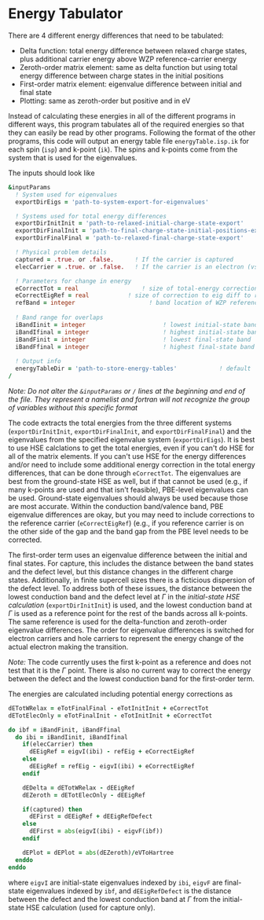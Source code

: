 # Energy Tabulator

There are 4 different energy differences that need to be tabulated:
* Delta function: total energy difference between relaxed charge states, plus additional carrier energy above WZP reference-carrier energy
* Zeroth-order matrix element: same as delta function but using total energy difference between charge states in the initial positions
* First-order matrix element: eigenvalue difference between initial and final state
* Plotting: same as zeroth-order but positive and in eV

Instead of calculating these energies in all of the different programs in different ways, this program tabulates all of the required energies so that they can easily be read by other programs. Following the format of the other programs, this code will output an energy table file `energyTable.isp.ik` for each spin (`isp`) and k-point (`ik`). The spins and k-points come from the system that is used for the eigenvalues. 

The inputs should look like
```f90
&inputParams
  ! System used for eigenvalues
  exportDirEigs = 'path-to-system-export-for-eigenvalues'

  ! Systems used for total energy differences
  exportDirInitInit = 'path-to-relaxed-initial-charge-state-export'
  exportDirFinalInit = 'path-to-final-charge-state-initial-positions-export'
  exportDirFinalFinal = 'path-to-relaxed-final-charge-state-export'

  ! Physical problem details
  captured = .true. or .false.      ! If the carrier is captured
  elecCarrier = .true. or .false.   ! If the carrier is an electron (vs a hole)

  ! Parameters for change in energy
  eCorrectTot = real				  ! size of total-energy correction in eV; default 0.0
  eCorrectEigRef = real			  ! size of correction to eig diff to ref carrier in eV; default 0.0
  refBand = integer						! band location of WZP reference carrier
  
  ! Band range for overlaps
  iBandIinit = integer						! lowest initial-state band
  iBandIfinal = integer						! highest initial-state band
  iBandFinit = integer						! lowest final-state band
  iBandFfinal = integer						! highest final-state band
  
  ! Output info
  energyTableDir = 'path-to-store-energy-tables' 			! default './'
/
```
_Note: Do not alter the `&inputParams` or `/` lines at the beginning and end of the file. They represent a namelist and fortran will not recognize the group of variables without this specific format_

The code extracts the total energies from the three different systems (`exportDirInitInit`, `exportDirFinalInit`, and `exportDirFinalFinal`) and the eigenvalues from the specified eigenvalue system (`exportDirEigs`). It is best to use HSE calclations to get the total energies, even if you can't do HSE for all of the matrix elements. If you can't use HSE for the energy differences and/or need to include some additional energy correction in the total energy differences, that can be done through `eCorrectTot`. The eigenvalues are best from the ground-state HSE as well, but if that cannot be used (e.g., if many k-points are used and that isn't feasible), PBE-level eigenvalues can be used. Ground-state eigenvalues should always be used because those are most accurate. Within the conduction band/valence band, PBE eigenvalue differences are okay, but you may need to include corrections to the reference carrier (`eCorrectEigRef`) (e.g., if you reference carrier is on the other side of the gap and the band gap from the PBE level needs to be corrected.

The first-order term uses an eigenvalue difference between the initial and final states. For capture, this includes the distance between the band states and the defect level, but this distance changes in the different charge states. Additionally, in finite supercell sizes there is a ficticious dispersion of the defect level. To address both of these issues, the distance between the lowest conduction band and the defect level at $\Gamma$ in the *initial-state HSE calculation* (`exportDirInitInit`) is used, and the lowest conduction band at $\Gamma$ is used as a reference point for the rest of the bands across all k-points. The same reference is used for the delta-function and zeroth-order eigenvalue differences. The order for eigenvalue differences is switched for electron carriers and hole carriers to represent the energy change of the actual electron making the transition.

*Note:* The code currently uses the first k-point as a reference and does not test that it is the $\Gamma$ point. There is also no current way to correct the energy between the defect and the lowest conduction band for the first-order term.


The energies are calculated including potential energy corrections as
```f90
dETotWRelax = eTotFinalFinal - eTotInitInit + eCorrectTot
dETotElecOnly = eTotFinalInit - eTotInitInit + eCorrectTot

do ibf = iBandFinit, iBandFfinal
  do ibi = iBandIinit, iBandIfinal
    if(elecCarrier) then
      dEEigRef = eigvI(ibi) - refEig + eCorrectEigRef
    else
      dEEigRef = refEig - eigvI(ibi) + eCorrectEigRef
    endif

    dEDelta = dETotWRelax - dEEigRef
    dEZeroth = dETotElecOnly - dEEigRef

    if(captured) then
      dEFirst = dEEigRef + dEEigRefDefect
    else
      dEFirst = abs(eigvI(ibi) - eigvF(ibf))
    endif

    dEPlot = dEPlot = abs(dEZeroth)/eVToHartree
  enddo
enddo
```
where `eigvI` are initial-state eigenvalues indexed by `ibi`, `eigvF` are final-state eigenvalues indexed by `ibf`, and `dEEigRefDefect` is the distance between the defect and the lowest conduction band at $\Gamma$ from the initial-state HSE calculation (used for capture only).
